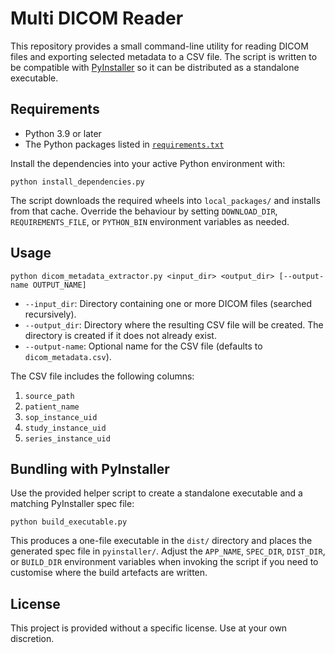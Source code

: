 # Multi DICOM Reader

This repository provides a small command-line utility for reading DICOM files
and exporting selected metadata to a CSV file. The script is written to be
compatible with [PyInstaller](https://pyinstaller.org/en/stable/) so it can be
distributed as a standalone executable.

## Requirements

- Python 3.9 or later
- The Python packages listed in [`requirements.txt`](requirements.txt)

Install the dependencies into your active Python environment with:

```
python install_dependencies.py
```

The script downloads the required wheels into `local_packages/` and installs
from that cache. Override the behaviour by setting `DOWNLOAD_DIR`,
`REQUIREMENTS_FILE`, or `PYTHON_BIN` environment variables as needed.

## Usage

```
python dicom_metadata_extractor.py <input_dir> <output_dir> [--output-name OUTPUT_NAME]
```

- `--input_dir`: Directory containing one or more DICOM files (searched
  recursively).
- `--output_dir`: Directory where the resulting CSV file will be created. The
  directory is created if it does not already exist.
- `--output-name`: Optional name for the CSV file (defaults to
  `dicom_metadata.csv`).

The CSV file includes the following columns:

1. `source_path`
2. `patient_name`
3. `sop_instance_uid`
4. `study_instance_uid`
5. `series_instance_uid`

## Bundling with PyInstaller

Use the provided helper script to create a standalone executable and a matching
PyInstaller spec file:

```
python build_executable.py
```

This produces a one-file executable in the `dist/` directory and places the
generated spec file in `pyinstaller/`. Adjust the `APP_NAME`, `SPEC_DIR`,
`DIST_DIR`, or `BUILD_DIR` environment variables when invoking the script if you
need to customise where the build artefacts are written.

## License

This project is provided without a specific license. Use at your own discretion.
